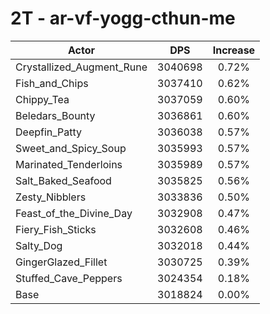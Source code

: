 # 2T - ar-vf-yogg-cthun-me
| Actor | DPS | Increase |
|---|:---:|:---:|
|Crystallized_Augment_Rune|3040698|0.72%|
|Fish_and_Chips|3037410|0.62%|
|Chippy_Tea|3037059|0.60%|
|Beledars_Bounty|3036861|0.60%|
|Deepfin_Patty|3036038|0.57%|
|Sweet_and_Spicy_Soup|3035993|0.57%|
|Marinated_Tenderloins|3035989|0.57%|
|Salt_Baked_Seafood|3035825|0.56%|
|Zesty_Nibblers|3033836|0.50%|
|Feast_of_the_Divine_Day|3032908|0.47%|
|Fiery_Fish_Sticks|3032608|0.46%|
|Salty_Dog|3032018|0.44%|
|GingerGlazed_Fillet|3030725|0.39%|
|Stuffed_Cave_Peppers|3024354|0.18%|
|Base|3018824|0.00%|
